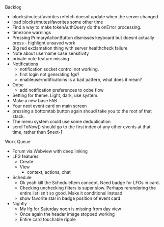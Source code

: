 Backlog
* blocks/mutes/favorites refetch doesnt update when the server changed
* load blocks/mutes/favorites some other time
* Find a way to make tokenAuthQuery do the onError processing.
* timezone warnings
* Pressing PrimaryActionButton dismisses keyboard but doesnt actually press - highlight unsaved work
* Big red exclamation thing with server healthcheck failure
* Note about username case sensitivity
* private note feature missing
* Notifications
  * notification socket control not working.
  * first login not generating fgs?
  * enableusernotificatoins is a bad pattern, what does it mean?
* Oobe
  * add notification preferences to oobe flow
* Setting for theme. Light, dark, use system.
* Make a new base FAB
* Your next event card on main screen
* pressing a bottomtab button again shoudl take you to the root of that stack.
* The menu system could use some deduplication
* scrollToNow() should go to the first index of any other events at that time, rather than $next-1

Work Queue
* Forum via Webview with deep linking
* LFG features
  * Create
  * View
    * context, actions, chat
* Schedule
  * Ok yeah kill the ScheduleItem concept. Need badge for LFGs in card.
  * Checking unchecking filters is super slow. Perhaps rerendering the entire list isn't so good. Make it conditional instead
  * show favorite star in badge position of event card
* Nightly
  * My lfg for Saturday noon is missing from day view
  * Once again the header image stopped working
  * Entire card touchable ripple
